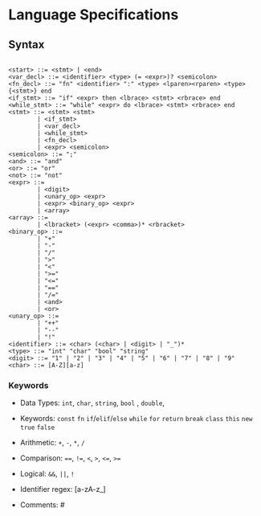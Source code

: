 # Language Specifications

## Syntax

```

<start> ::= <stmt> | <end>
<var_decl> ::= <identifier> <type> (= <expr>)? <semicolon>
<fn_decl> ::= "fn" <identifier> ":" <type> <lparen><rparen> <type> {<stmt>} end
<if_stmt> ::= "if" <expr> then <lbrace> <stmt> <rbrace> end
<while_stmt> ::= "while" <expr> do <lbrace> <stmt> <rbrace> end
<stmt> ::= <stmt> <stmt>
        | <if_stmt>
        | <var_decl>
        | <while_stmt>
        | <fn_decl>
        | <expr> <semicolon>
<semicolon> ::= ";"
<and> ::= "and"
<or> ::= "or"
<not> ::= "not"
<expr> ::=
        | <digit>
        | <unary_op> <expr>
        | <expr> <binary_op> <expr>
        | <array>
<array> ::=
        | <lbracket> (<expr> <comma>)* <rbracket>
<binary_op> ::=
        | "+"
        | "-"
        | "/"
        | ">"
        | "<"
        | ">="
        | "<="
        | "=="
        | "/="
        | <and>
        | <or>
<unary_op> ::=
        | "++"
        | "--"
        | "!"
<identifier> ::= <char> (<char> | <digit> | "_")*
<type> ::= "int" "char" "bool" "string"
<digit> ::= "1" | "2" | "3" | "4" | "5" | "6" | "7" | "8" | "9"
<char> ::= [A-Z][a-z]

```

### Keywords

- Data Types: `int`, `char`, `string`, `bool` , `double`,

- Keywords:
  `const` `fn` `if`/`elif`/`else`
  `while` `for` `return`
  `break`
  `class` `this` `new`
  `true` `false`

- Arithmetic: `+`, `-`, `*`, `/`
- Comparison: `==`, `!=`, `<`, `>`, `<=`, `>=`
- Logical: `&&`, `||`, `!`

- Identifier regex: [a-zA-z_]

- Comments: #
